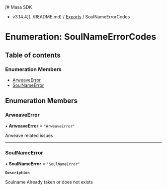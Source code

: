 [# Masa SDK
 - v3.14.4](../README.md) / [Exports](../modules.md) / SoulNameErrorCodes

# Enumeration: SoulNameErrorCodes

## Table of contents

### Enumeration Members

- [ArweaveError](SoulNameErrorCodes.md#arweaveerror)
- [SoulNameError](SoulNameErrorCodes.md#soulnameerror)

## Enumeration Members

### ArweaveError

• **ArweaveError** = ``"ArweaveError"``

Arweave related issues

___

### SoulNameError

• **SoulNameError** = ``"SoulNameError"``

**`Description`**

Soulname Already taken or does not exists
